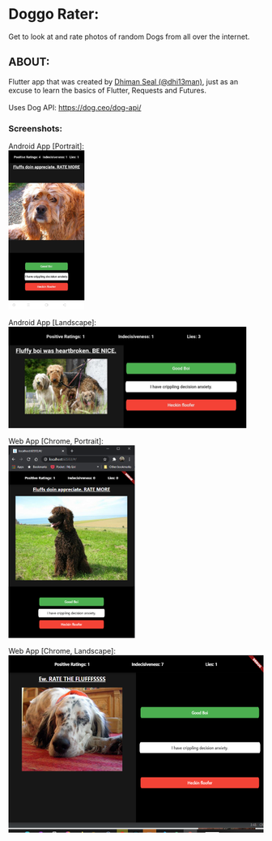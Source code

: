 # Doggo Rater:

Get to look at and rate photos of random Dogs from all over the internet.

## ABOUT:

Flutter app that was created by [Dhiman Seal (@dhi13man)](http://www.github.com/dhi13man), just as an excuse to learn the basics of Flutter, Requests and Futures.<br><br>
Uses Dog API: https://dog.ceo/dog-api/

### Screenshots:
Android App [Portrait]:<br>
<img src="Screenshots/android_portrait.jpg" alt="Android App [Portrait]" width="150"/>
<br>

Android App [Landscape]:<br>
<img src="Screenshots/android_landscape.jpg" alt="Android App [Landscape]" height="200"/>
<br>

Web App [Chrome, Portrait]:<br>
<img src="Screenshots/web_app_portrait.jpg" alt="Web App [Chrome] [Portrait]" width="250"/>
<br>

Web App [Chrome, Landscape]:<br>
<img src="Screenshots/web_app_landscape.png" alt="Web App [Chrome] [Landscape]" height="350"/>
<br><br>

